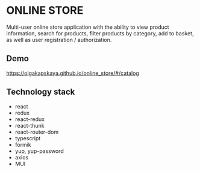 
# ONLINE STORE

Multi-user online store application with the ability to view product information, search for products, filter products by category, add to basket, as well as user registration / authorization.


## Demo

https://olgakapskaya.github.io/online_store/#/catalog


## Technology stack

- react
- redux
- react-redux
- react-thunk
- react-router-dom
- typescript
- formik
- yup, yup-password
- axios
- MUI